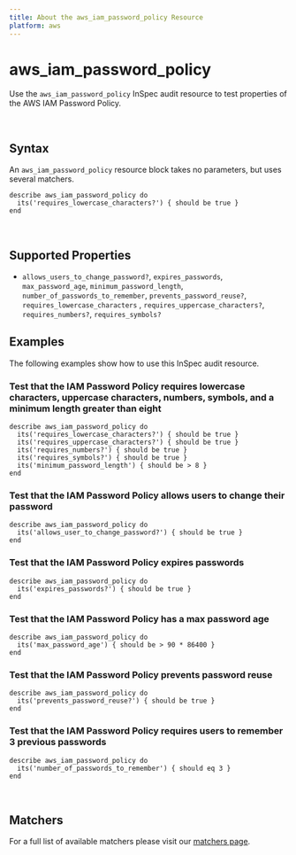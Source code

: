 ```yaml
---
title: About the aws_iam_password_policy Resource
platform: aws
---
```


# aws_iam_password_policy

Use the `aws_iam_password_policy` InSpec audit resource to test properties of the AWS IAM Password Policy.

<br>

## Syntax

An `aws_iam_password_policy` resource block takes no parameters, but uses several matchers.

    describe aws_iam_password_policy do
      its('requires_lowercase_characters?') { should be true }
    end

<br>

## Supported Properties

* `allows_users_to_change_password?`, `expires_passwords`, `max_password_age`,  `minimum_password_length`, `number_of_passwords_to_remember`, `prevents_password_reuse?`, `requires_lowercase_characters` , `requires_uppercase_characters?`, `requires_numbers?`, `requires_symbols?`

## Examples

The following examples show how to use this InSpec audit resource.

### Test that the IAM Password Policy requires lowercase characters, uppercase characters, numbers, symbols, and a minimum length greater than eight

    describe aws_iam_password_policy do
      its('requires_lowercase_characters?') { should be true }
      its('requires_uppercase_characters?') { should be true }
      its('requires_numbers?') { should be true }
      its('requires_symbols?') { should be true }
      its('minimum_password_length') { should be > 8 }
    end

### Test that the IAM Password Policy allows users to change their password

    describe aws_iam_password_policy do
      its('allows_user_to_change_password?') { should be true }
    end

### Test that the IAM Password Policy expires passwords

    describe aws_iam_password_policy do
      its('expires_passwords?') { should be true }
    end

### Test that the IAM Password Policy has a max password age

    describe aws_iam_password_policy do
      its('max_password_age') { should be > 90 * 86400 }
    end

### Test that the IAM Password Policy prevents password reuse

    describe aws_iam_password_policy do
      its('prevents_password_reuse?') { should be true }
    end

### Test that the IAM Password Policy requires users to remember 3 previous passwords

    describe aws_iam_password_policy do
      its('number_of_passwords_to_remember') { should eq 3 }
    end

<br>

## Matchers

For a full list of available matchers please visit our [matchers page](https://www.inspec.io/docs/reference/matchers/).
